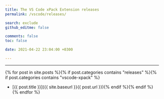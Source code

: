 ```yaml
---
title: The VS Code xPack Extension releases
permalink: /vscode/releases/

search: exclude
github_editme: false

comments: false
toc: false

date: 2021-04-22 23:04:00 +0300

---
```


___
{% for post in site.posts %}{% if post.categories contains "releases" %}{% if post.categories contains "vscode-xpack" %}
* [{{ post.title }}]({{ site.baseurl }}{{ post.url }}){% endif %}{% endif %}{% endfor %}
